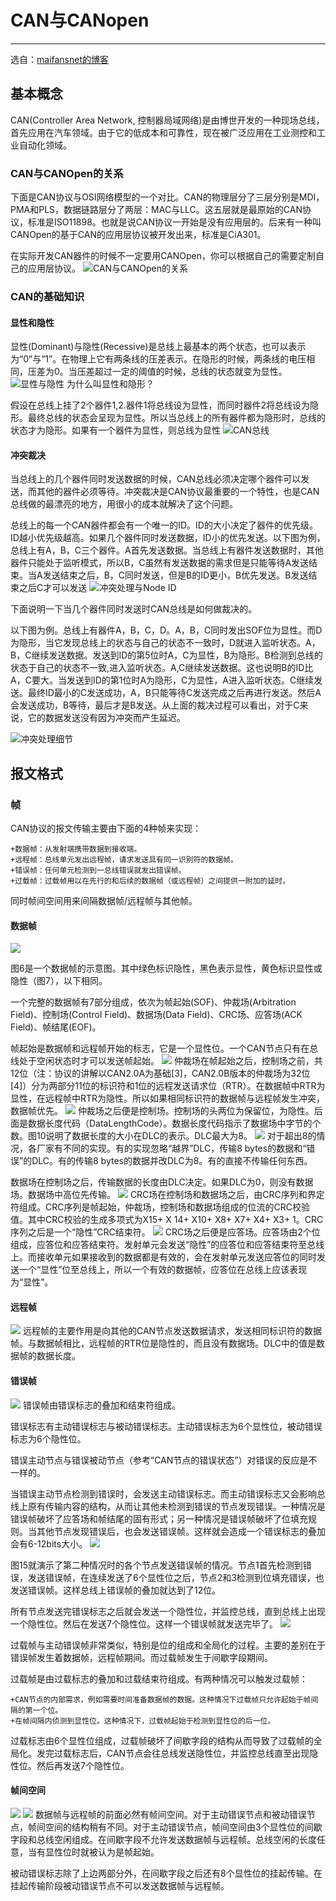 # CAN与CANopen
---
选自：[maifansnet的博客](http://blog.csdn.net/maifansnet/article/details/48950615)

## 基本概念
CAN(Controller Area Network, 控制器局域网络)是由博世开发的一种现场总线，首先应用在汽车领域。由于它的低成本和可靠性，现在被广泛应用在工业测控和工业自动化领域。

### CAN与CANOpen的关系
下面是CAN协议与OSI网络模型的一个对比。CAN的物理层分了三层分别是MDI，PMA和PLS，数据链路层分了两层：MAC与LLC。这五层就是最原始的CAN协议，标准是ISO11898。也就是说CAN协议一开始是没有应用层的。后来有一种叫CANOpen的基于CAN的应用层协议被开发出来，标准是CiA301。

在实际开发CAN器件的时候不一定要用CANOpen，你可以根据自己的需要定制自己的应用层协议。
![](http://img.blog.csdn.net/20151007202502666?watermark/2/text/aHR0cDovL2Jsb2cuY3Nkbi5uZXQv/font/5a6L5L2T/fontsize/400/fill/I0JBQkFCMA==/dissolve/70/gravity/Center "CAN与CANOpen的关系")

### CAN的基础知识
#### 显性和隐性
显性(Dominant)与隐性(Recessive)是总线上最基本的两个状态，也可以表示为“0”与“1”。在物理上它有两条线的压差表示。在隐形的时候，两条线的电压相同，压差为0。当压差超过一定的阈值的时候，总线的状态就变为显性。
![](http://img.blog.csdn.net/20151007202525236?watermark/2/text/aHR0cDovL2Jsb2cuY3Nkbi5uZXQv/font/5a6L5L2T/fontsize/400/fill/I0JBQkFCMA==/dissolve/70/gravity/Center "显性与隐性")
为什么叫显性和隐形？

假设在总线上挂了2个器件1,2.器件1将总线设为显性，而同时器件2将总线设为隐形。最终总线的状态会呈现为显性。所以当总线上的所有器件都为隐形时，总线的状态才为隐形。如果有一个器件为显性，则总线为显性
![](http://img.blog.csdn.net/20151007202546627?watermark/2/text/aHR0cDovL2Jsb2cuY3Nkbi5uZXQv/font/5a6L5L2T/fontsize/400/fill/I0JBQkFCMA==/dissolve/70/gravity/Center "CAN总线")

#### 冲突裁决
当总线上的几个器件同时发送数据的时候，CAN总线必须决定哪个器件可以发送，而其他的器件必须等待。冲突裁决是CAN协议最重要的一个特性，也是CAN总线做的最漂亮的地方，用很小的成本就解决了这个问题。

总线上的每一个CAN器件都会有一个唯一的ID。ID的大小决定了器件的优先级。ID越小优先级越高。如果几个器件同时发送数据，ID小的优先发送。以下图为例，总线上有A，B，C三个器件。A首先发送数据。当总线上有器件发送数据时，其他器件只能处于监听模式，所以B，C虽然有发送数据的需求但是只能等待A发送结束。当A发送结束之后，B，C同时发送，但是B的ID更小，B优先发送。B发送结束之后C才可以发送
![](http://img.blog.csdn.net/20151007202615282?watermark/2/text/aHR0cDovL2Jsb2cuY3Nkbi5uZXQv/font/5a6L5L2T/fontsize/400/fill/I0JBQkFCMA==/dissolve/70/gravity/Center "冲突处理与Node ID")

下面说明一下当几个器件同时发送时CAN总线是如何做裁决的。

以下图为例。总线上有器件A，B，C，D。A，B，C同时发出SOF位为显性。而D为隐形，当它发现总线上的状态与自己的状态不一致时，D就进入监听状态。A，B，C继续发送数据。发送到ID的第5位时A，C为显性，B为隐形。B检测到总线的状态于自己的状态不一致,进入监听状态。A,C继续发送数据。这也说明B的ID比A，C要大。当发送到ID的第1位时A为隐形，C为显性，A进入监听状态。C继续发送。最终ID最小的C发送成功，A，B只能等待C发送完成之后再进行发送。然后A会发送成功，B等待，最后才是B发送。从上面的裁决过程可以看出，对于C来说，它的数据发送没有因为冲突而产生延迟。

![](http://img.blog.csdn.net/20151007202620019?watermark/2/text/aHR0cDovL2Jsb2cuY3Nkbi5uZXQv/font/5a6L5L2T/fontsize/400/fill/I0JBQkFCMA==/dissolve/70/gravity/Center "冲突处理细节")

## 报文格式
### 帧
 CAN协议的报文传输主要由下面的4种帧来实现：

    +数据帧：从发射端携带数据到接收端。
    +远程帧：总线单元发出远程帧，请求发送具有同一识别符的数据帧。
    +错误帧：任何单元检测到一总线错误就发出错误帧。
    +过载帧：过载帧用以在先行的和后续的数据帧（或远程帧）之间提供一附加的延时。

同时帧间空间用来间隔数据帧/远程帧与其他帧。
#### 数据帧
![](http://img.blog.csdn.net/20160515164619930?watermark/2/text/aHR0cDovL2Jsb2cuY3Nkbi5uZXQv/font/5a6L5L2T/fontsize/400/fill/I0JBQkFCMA==/dissolve/70/gravity/Center)

图6是一个数据帧的示意图。其中绿色标识隐性，黑色表示显性，黄色标识显性或隐性（图7），以下相同。

一个完整的数据帧有7部分组成，依次为帧起始(SOF)、仲裁场(Arbitration Field)、控制场(Control Field)、数据场(Data Field)、CRC场、应答场(ACK Field)、帧结尾(EOF)。

帧起始是数据帧和远程帧开始的标志，它是一个显性位。一个CAN节点只有在总线处于空闲状态时才可以发送帧起始。
![](http://img.blog.csdn.net/20160515164624539?watermark/2/text/aHR0cDovL2Jsb2cuY3Nkbi5uZXQv/font/5a6L5L2T/fontsize/400/fill/I0JBQkFCMA==/dissolve/70/gravity/Center)
仲裁场在帧起始之后，控制场之前，共12位（注：协议的讲解以CAN2.0A为基础[3]，CAN2.0B版本的仲裁场为32位[4]）分为两部分11位的标识符和1位的远程发送请求位（RTR）。在数据帧中RTR为显性，在远程帧中RTR为隐性。所以如果相同标识符的数据帧与远程帧发生冲突，数据帧优先。
![](http://img.blog.csdn.net/20160515164633415?watermark/2/text/aHR0cDovL2Jsb2cuY3Nkbi5uZXQv/font/5a6L5L2T/fontsize/400/fill/I0JBQkFCMA==/dissolve/70/gravity/Center)
仲裁场之后便是控制场。控制场的头两位为保留位，为隐性。后面是数据长度代码（DataLengthCode）。数据长度代码指示了数据场中字节的个数。图10说明了数据长度的大小在DLC的表示。DLC最大为8。
![](http://img.blog.csdn.net/20160515164638102?watermark/2/text/aHR0cDovL2Jsb2cuY3Nkbi5uZXQv/font/5a6L5L2T/fontsize/400/fill/I0JBQkFCMA==/dissolve/70/gravity/Center)
 对于超出8的情况，各厂家有不同的实现。有的实现忽略“越界”DLC，传输8 bytes的数据和“错误”的DLC。有的传输8 bytes的数据并改DLC为8。有的直接不传输任何东西。

数据场在控制场之后，传输数据的长度由DLC决定。如果DLC为0，则没有数据场。数据场中高位先传输。
![](http://img.blog.csdn.net/20160515164708650?watermark/2/text/aHR0cDovL2Jsb2cuY3Nkbi5uZXQv/font/5a6L5L2T/fontsize/400/fill/I0JBQkFCMA==/dissolve/70/gravity/Center)
 CRC场在控制场和数据场之后，由CRC序列和界定符组成。CRC序列是帧起始，仲裁场，控制场和数据场组成的位流的CRC校验值。其中CRC校验的生成多项式为X15+ X 14+ X10+ X8+ X7+ X4+ X3+ 1。CRC序列之后是一个“隐性”CRC结束符。
![](http://img.blog.csdn.net/20160515164713759?watermark/2/text/aHR0cDovL2Jsb2cuY3Nkbi5uZXQv/font/5a6L5L2T/fontsize/400/fill/I0JBQkFCMA==/dissolve/70/gravity/Center)
 CRC场之后便是应答场。应答场由2个位组成，应答位和应答结束符。发射单元会发送“隐性”的应答位和应答结束符至总线上。而接收单元如果接收到的数据都是有效的，会在发射单元发送应答位的同时发送一个“显性”位至总线上，所以一个有效的数据帧，应答位在总线上应该表现为“显性”。

#### 远程帧
![](http://img.blog.csdn.net/20160515164909652?watermark/2/text/aHR0cDovL2Jsb2cuY3Nkbi5uZXQv/font/5a6L5L2T/fontsize/400/fill/I0JBQkFCMA==/dissolve/70/gravity/Center)
远程帧的主要作用是向其他的CAN节点发送数据请求，发送相同标识符的数据帧。与数据帧相比，远程帧的RTR位是隐性的，而且没有数据场。DLC中的值是数据帧的数据长度。

#### 错误帧
![](http://img.blog.csdn.net/20160515164931666?watermark/2/text/aHR0cDovL2Jsb2cuY3Nkbi5uZXQv/font/5a6L5L2T/fontsize/400/fill/I0JBQkFCMA==/dissolve/70/gravity/Center)
 错误帧由错误标志的叠加和结束符组成。

错误标志有主动错误标志与被动错误标志。主动错误标志为6个显性位，被动错误标志为6个隐性位。

错误主动节点与错误被动节点（参考“CAN节点的错误状态”）对错误的反应是不一样的。

当错误主动节点检测到错误时，会发送主动错误标志。而主动错误标志又会影响总线上原有传输内容的结构，从而让其他未检测到错误的节点发现错误。一种情况是错误帧破坏了应答场和帧结尾的固有形式；另一种情况是错误帧破坏了位填充规则。当其他节点发现错误后，也会发送错误帧。这样就会造成一个错误标志的叠加会有6-12bits大小。
![](http://img.blog.csdn.net/20160515164946169?watermark/2/text/aHR0cDovL2Jsb2cuY3Nkbi5uZXQv/font/5a6L5L2T/fontsize/400/fill/I0JBQkFCMA==/dissolve/70/gravity/Center)

图15就演示了第二种情况时的各个节点发送错误帧的情况。节点1首先检测到错误，发送错误帧，在连续发送了6个显性位之后，节点2和3检测到位填充错误，也发送错误帧。这样总线上错误帧的叠加就达到了12位。

所有节点发送完错误标志之后就会发送一个隐性位，并监控总线，直到总线上出现一个隐性位。然后在发送7个隐性位。这样一个错误帧就发送完毕了。
![](http://img.blog.csdn.net/20160515165004653?watermark/2/text/aHR0cDovL2Jsb2cuY3Nkbi5uZXQv/font/5a6L5L2T/fontsize/400/fill/I0JBQkFCMA==/dissolve/70/gravity/Center)

过载帧与主动错误帧非常类似，特别是位的组成和全局化的过程。主要的差别在于错误帧发生着数据帧，远程帧期间。而过载帧发生于间歇字段期间。

过载帧是由过载标志的叠加和过载结束符组成。有两种情况可以触发过载帧：

    +CAN节点的内部需求，例如需要时间准备数据帧的数据。这种情况下过载帧只允许起始于帧间隔的第一个位。
    +在帧间隔内侦测到显性位。这种情况下，过载帧起始于检测到显性位的后一位。

过载标志由6个显性位组成，过载帧破坏了间歇字段的结构从而导致了过载帧的全局化。发完过载标志后，CAN节点会往总线发送隐性位，并监控总线直至出现隐性位。然后再发送7个隐性位。

#### 帧间空间
![](http://img.blog.csdn.net/20160515165016732?watermark/2/text/aHR0cDovL2Jsb2cuY3Nkbi5uZXQv/font/5a6L5L2T/fontsize/400/fill/I0JBQkFCMA==/dissolve/70/gravity/Center)
![](http://img.blog.csdn.net/20160515165029904?watermark/2/text/aHR0cDovL2Jsb2cuY3Nkbi5uZXQv/font/5a6L5L2T/fontsize/400/fill/I0JBQkFCMA==/dissolve/70/gravity/Center)
 数据帧与远程帧的前面必然有帧间空间。对于主动错误节点和被动错误节点，帧间空间的结构稍有不同。对于主动错误节点，帧间空间由3个显性位的间歇字段和总线空闲组成。在间歇字段不允许发送数据帧与远程帧。总线空闲的长度任意，当有显性位时就被认为是帧起始。

被动错误标志除了上边两部分外，在间歇字段之后还有8个显性位的挂起传输。在挂起传输阶段被动错误节点不可以发送数据帧与远程帧。

